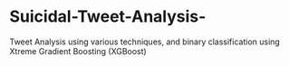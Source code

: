 # Suicidal-Tweet-Analysis-
Tweet Analysis using various techniques, and binary classification using Xtreme Gradient Boosting (XGBoost)
